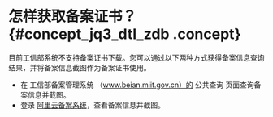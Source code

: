 # 怎样获取备案证书？ {#concept_jq3_dtl_zdb .concept}

目前工信部系统不支持备案证书下载。您可以通过以下两种方式获得备案信息查询结果，并将备案信息截图作为备案证书使用。

-   在 工信部备案管理系统 （www.beian.miit.gov.cn）的 公共查询 页面查询备案信息并截图。
-   登录 [阿里云备案系统](https://beian.aliyun.com/)，查看备案信息并截图。

